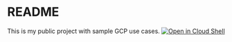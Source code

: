 # README
This is my public project with sample GCP use cases.
[![Open in Cloud Shell](https://gstatic.com/cloudssh/images/open-btn.svg)](https://ssh.cloud.google.com/cloudshell/editor?cloudshell_git_repo=GITHUB_URL)
